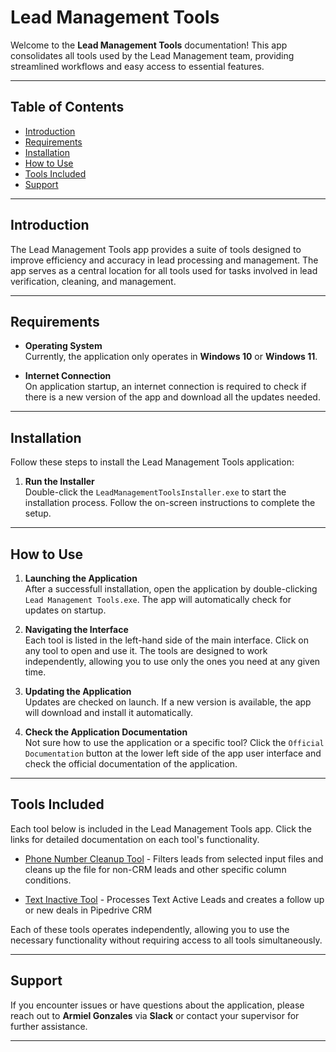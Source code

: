 # **Lead Management Tools**

Welcome to the **Lead Management Tools** documentation! This app consolidates all tools used by the Lead Management team, providing streamlined workflows and easy access to essential features.

---

## Table of Contents
- [Introduction](#introduction)
- [Requirements](#requirements)
- [Installation](#installation)
- [How to Use](#how-to-use)
- [Tools Included](#tools-included)
- [Support](#support)

---

## Introduction
The Lead Management Tools app provides a suite of tools designed to improve efficiency and accuracy in lead processing and management. The app serves as a central location for all tools used for tasks involved in lead verification, cleaning, and management.

---

## Requirements

- **Operating System**  
   Currently, the application only operates in **Windows 10** or **Windows 11**.

- **Internet Connection**  
   On application startup, an internet connection is required to check if there is a new version of the app and download all the updates needed.  

---

## Installation

Follow these steps to install the Lead Management Tools application:

1. **Run the Installer**  
   Double-click the `LeadManagementToolsInstaller.exe` to start the installation process. Follow the on-screen instructions to complete the setup.

---

## How to Use

1. **Launching the Application**  
   After a successfull installation, open the application by double-clicking `Lead Management Tools.exe`. The app will automatically check for updates on startup.

2. **Navigating the Interface**  
   Each tool is listed in the left-hand side of the main interface. Click on any tool to open and use it. The tools are designed to work independently, allowing you to use only the ones you need at any given time.

3. **Updating the Application**  
   Updates are checked on launch. If a new version is available, the app will download and install it automatically.

4. **Check the Application Documentation**  
   Not sure how to use the application or a specific tool? Click the `Official Documentation` button at the lower left side of the app user interface and check the official documentation of the application.

---

## Tools Included

Each tool below is included in the Lead Management Tools app. Click the links for detailed documentation on each tool's functionality.

- [Phone Number Cleanup Tool](./tools/phone_cleanup_tool/phone_cleanup.md) - Filters leads from selected input files and cleans up the file for non-CRM leads and other specific column conditions.

- [Text Inactive Tool](./tools/text_inactive_tool/text_inactive.md) - Processes Text Active Leads and creates a follow up or new deals in Pipedrive CRM

Each of these tools operates independently, allowing you to use the necessary functionality without requiring access to all tools simultaneously.

---

## Support

If you encounter issues or have questions about the application, please reach out to **Armiel Gonzales** via **Slack** or contact your supervisor for further assistance.

--- 

